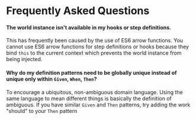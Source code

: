 # Frequently Asked Questions

#### The world instance isn't available in my hooks or step definitions.

This has frequently been caused by the use of ES6 arrow functions.
You cannot use ES6 arrow functions for step definitions or hooks because they bind `this`
to the current context which prevents the world instance from being injected.

#### Why do my definition patterns need to be globally unique instead of unique only within `Given`, `When`, `Then`?

To encourage a ubiquitous, non-ambiguous domain language. 
Using the same language to mean different things is basically the definition of ambiguous.
If you have similar `Given` and `Then` patterns, try adding the work "should" to your `Then` pattern

